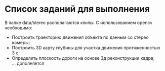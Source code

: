 # Список заданий для выполнения
В папке data/stereo располагаются клипы. C использованием opencv необходимо:
- Построить траекторию движения объекта по данным со стерео камеры;
- Построить 3D карту глубины для участка движения протяженностью 3 с;
- Определить плоскость дороги на основе 3д реконструкции кадра;  
... дополняется

